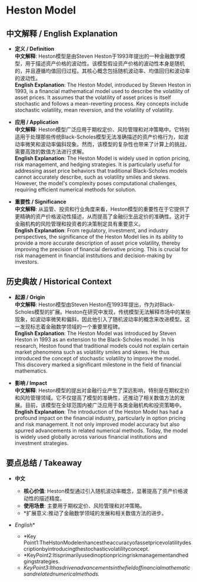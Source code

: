 # Heston Model

## 中文解释 / English Explanation

* **定义 / Definition**  
  **中文解释**: Heston模型是由Steven Heston于1993年提出的一种金融数学模型，用于描述资产价格的波动性。该模型假设资产价格的波动性本身是随机的，并且遵循均值回归过程。其核心概念包括随机波动率、均值回归和波动率的波动性。  
  **English Explanation**: The Heston Model, introduced by Steven Heston in 1993, is a financial mathematical model used to describe the volatility of asset prices. It assumes that the volatility of asset prices is itself stochastic and follows a mean-reverting process. Key concepts include stochastic volatility, mean reversion, and the volatility of volatility.

* **应用 / Application**  
  **中文解释**: Heston模型广泛应用于期权定价、风险管理和对冲策略中。它特别适用于处理那些传统Black-Scholes模型无法准确描述的资产价格行为，如波动率微笑和波动率偏斜现象。然而，该模型的复杂性也带来了计算上的挑战，需要高效的数值方法进行求解。  
  **English Explanation**: The Heston Model is widely used in option pricing, risk management, and hedging strategies. It is particularly useful for addressing asset price behaviors that traditional Black-Scholes models cannot accurately describe, such as volatility smiles and skews. However, the model's complexity poses computational challenges, requiring efficient numerical methods for solution.

* **重要性 / Significance**  
  **中文解释**: 从监管、投资和行业角度来看，Heston模型的重要性在于它提供了更精确的资产价格波动性描述，从而提高了金融衍生品定价的准确性。这对于金融机构的风险管理和投资者的决策制定具有重要意义。  
  **English Explanation**: From regulatory, investment, and industry perspectives, the significance of the Heston Model lies in its ability to provide a more accurate description of asset price volatility, thereby improving the precision of financial derivative pricing. This is crucial for risk management in financial institutions and decision-making by investors.

## 历史典故 / Historical Context

* **起源 / Origin**  
  **中文解释**: Heston模型由Steven Heston在1993年提出，作为对Black-Scholes模型的扩展。Heston在研究中发现，传统模型无法解释市场中的某些现象，如波动率微笑和偏斜，因此他引入了随机波动率的概念来改进模型。这一发现标志着金融数学领域的一个重要里程碑。  
  **English Explanation**: The Heston Model was introduced by Steven Heston in 1993 as an extension to the Black-Scholes model. In his research, Heston found that traditional models could not explain certain market phenomena such as volatility smiles and skews. He thus introduced the concept of stochastic volatility to improve the model. This discovery marked a significant milestone in the field of financial mathematics.

* **影响 / Impact**  
  **中文解释**: Heston模型的提出对金融行业产生了深远影响，特别是在期权定价和风险管理领域。它不仅提高了模型的准确性，还推动了相关数值方法的发展。目前，该模型在全球范围内被广泛应用于各类金融机构和投资策略中。  
  **English Explanation**: The introduction of the Heston Model has had a profound impact on the financial industry, particularly in option pricing and risk management. It not only improved model accuracy but also spurred advancements in related numerical methods. Today, the model is widely used globally across various financial institutions and investment strategies.

## 要点总结 / Takeaway

* **中文**  
  - **核心价值**: Heston模型通过引入随机波动率概念，显著提高了资产价格波动性的描述精度。
  - **使用场景**: 主要用于期权定价、风险管理和对冲策略。
  - *扩展意义:推动了金融数学领域的发展和相关数值方法的进步。

* *English**
   - *Key Point1:TheHstonModelenhancestheaccuracyofassetpricevolatilitydescriptionbyintroducingthestochasticvolatilityconcept.
   - *KeyPoint2:Itisprimarilyusedinoptionpricingriskmanagementandhedgingstrategies.
   - *KeyPoint3:Ithasdrivenadvancementsinthefieldoffinancialmathematicsandrelatednumericalmethods.*